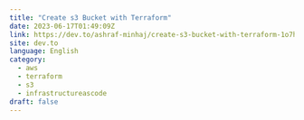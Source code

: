 ```yaml
---
title: "Create s3 Bucket with Terraform"
date: 2023-06-17T01:49:09Z
link: https://dev.to/ashraf-minhaj/create-s3-bucket-with-terraform-1o7h?utm_medium=RSS&utm_source=news.12bit.vn
site: dev.to
language: English
category:
  - aws
  - terraform
  - s3
  - infrastructureascode
draft: false
---
```

